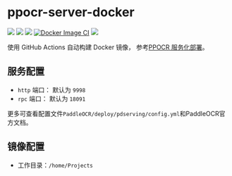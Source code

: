 # ppocr-server-docker

[![](https://img.shields.io/badge/PaddleOCR-2.4.0-blue)](https://github.com/PaddlePaddle/PaddleOCR) [![](https://img.shields.io/badge/PaddlePaddle-2.2.0-blue)](https://github.com/PaddlePaddle/Paddle) [![](https://img.shields.io/badge/PaddleServing-0.8.3-blue)](https://github.com/PaddlePaddle/Serving)
[![Docker Image CI](https://github.com/TableOCR-RPA/ppocr-server-docker/actions/workflows/docker-ci.yml/badge.svg)](https://github.com/TableOCR-RPA/ppocr-server-docker/actions/workflows/docker-ci.yml) ![](https://img.shields.io/badge/support-CPU-yellow)

使用 GitHub Actions 自动构建 Docker 镜像， 参考[PPOCR 服务化部署](https://github.com/PaddlePaddle/PaddleOCR/blob/release/2.4/deploy/pdserving/README_CN.md)。

## 服务配置

- `http` 端口： 默认为 `9998`
- `rpc` 端口： 默认为 `18091`

更多可查看配置文件`PaddleOCR/deploy/pdserving/config.yml`和PaddleOCR官方文档。

## 镜像配置

- 工作目录：`/home/Projects`
